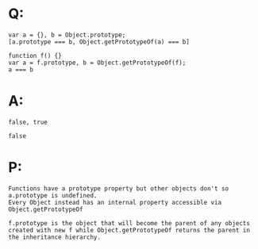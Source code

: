 # Q:
    var a = {}, b = Object.prototype;
    [a.prototype === b, Object.getPrototypeOf(a) === b]

    function f() {}
    var a = f.prototype, b = Object.getPrototypeOf(f);
    a === b
# A:
    false, true

    false
# P:
    Functions have a prototype property but other objects don't so a.prototype is undefined. 
    Every Object instead has an internal property accessible via Object.getPrototypeOf

    f.prototype is the object that will become the parent of any objects created with new f while Object.getPrototypeOf returns the parent in the inheritance hierarchy.